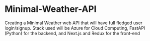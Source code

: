 # Minimal-Weather-API
Creating a Minimal Weather web API that will have full fledged user login/signup. Stack used will be Azure for Cloud Computing, FastAPI (Python) for the backend, and Next.js and Redux for the front-end
